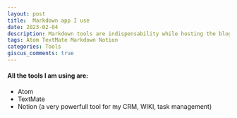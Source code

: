 ```yaml
---
layout: post
title:  Markdown app I use
date: 2023-02-04
description: Markdown tools are indispensability while hosting the blog powered by Jekyll
tags: Atom TextMate Markdown Notion
categories: Tools
giscus_comments: true
---
```


#### All the tools I am using are:

- Atom
- TextMate
- Notion (a very powerfull tool for my CRM, WIKI, task management)
